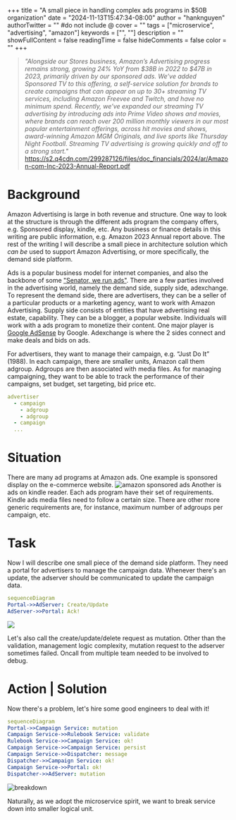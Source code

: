 +++
title = "A small piece in handling complex ads programs in $50B organization"
date = "2024-11-13T15:47:34-08:00"
author = "hanknguyen"
authorTwitter = "" #do not include @
cover = ""
tags = ["microservice", "advertising", "amazon"]
keywords = ["", ""]
description = ""
showFullContent = false
readingTime = false
hideComments = false
color = ""
+++


> *"Alongside our Stores business, Amazon’s Advertising progress remains strong, growing 24% YoY from
$38B in 2022 to $47B in 2023, primarily driven by our sponsored ads. We’ve added Sponsored TV to this
offering, a self-service solution for brands to create campaigns that can appear on up to 30+ streaming
TV services, including Amazon Freevee and Twitch, and have no minimum spend. Recently, we’ve expanded
our streaming TV advertising by introducing ads into Prime Video shows and movies, where brands can
reach over 200 million monthly viewers in our most popular entertainment offerings, across hit movies and
shows, award-winning Amazon MGM Originals, and live sports like Thursday Night Football. Streaming
TV advertising is growing quickly and off to a strong start."*
> https://s2.q4cdn.com/299287126/files/doc_financials/2024/ar/Amazon-com-Inc-2023-Annual-Report.pdf

# Background

Amazon Advertising is large in both revenue and structure. One way to look at the structure is through the different ads program the company offers, e.g. Sponsored display, kindle, etc. Any business or finance details in this writing are public information, e.g. Amazon 2023 Annual report above. The rest of the writing I will describe a small piece in architecture solution which *can be* used to support Amazon Advertising, or more specifically, the demand side platform.

Ads is a popular business model for internet companies, and also the backbone of some  ["Senator, we run ads"](https://www.youtube.com/watch?v=n2H8wx1aBiQ). There are a few parties involved in the advertising world, namely the demand side, supply side, adexchange. To represent the demand side, there are advertisers, they can be a seller of a particular products or a marketing agency, want to work with Amazon Advertising. Supply side consists of entities that have advertising real estate, capability. They can be a blogger, a popular website. Individuals will work with a ads program to monetize their content. One major player is [Google AdSense](https://adsense.google.com/start/) by Google. Adexchange is where the 2 sides connect and make deals and bids on ads. 

For advertisers, they want to manage their campaign, e.g. “Just Do It” (1988). In each campaign, there are smaller units, Amazon call them adgroup. Adgroups are then associated with media files. As for managing campaigning, they want to be able to track the performance of their campaigns, set budget, set targeting, bid price etc.

```yaml
advertiser
  - campaign
    - adgroup
    - adgroup
  - campaign
  ...
```

# Situation

There are many ad programs at Amazon ads. One example is sponsored display on the e-commerce website.
![amazon sponsored ads](/imgs/2024-11-19-14-47-48.png)
Another is ads on kindle reader. Each ads program have their set of requirements. Kindle ads media files need to follow a certain size. There are other more generic requirements are, for instance, maximum number of adgroups per campaign, etc.

# Task 

Now I will describe one small piece of the demand side platform. They need a portal for advertisers to manage the campaign data. Whenever there's an update, the adserver should be communicated to update the campaign data. 
```yaml
sequenceDiagram
Portal->>AdServer: Create/Update
AdServer->>Portal: Ack!
```
![](/imgs/2024-11-19-15-57-54.png)

Let's also call the create/update/delete request as mutation. Other than the validation, management logic complexity, mutation request to the adserver sometimes failed. Oncall from multiple team needed to be involved to debug. 

# Action | Solution

Now there's a problem, let's hire some good engineers to deal with it!

```yaml
sequenceDiagram
Portal->>Campaign Service: mutation
Campaign Service->>Rulebook Service: validate
Rulebook Service->>Campaign Service: ok!
Campaign Service->>Campaign Service: persist
Campaign Service->>Dispatcher: message
Dispatcher->>Campaign Service: ok!
Campaign Service->>Portal: ok!
Dispatcher->>AdServer: mutation
```

![breakdown](/imgs/2024-11-19-18-54-50.png)

Naturally, as we adopt the microservice spirit, we want to break service down into smaller logical unit. 

